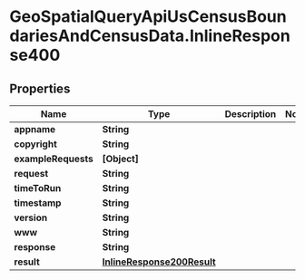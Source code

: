 # GeoSpatialQueryApiUsCensusBoundariesAndCensusData.InlineResponse400

## Properties

Name | Type | Description | Notes
------------ | ------------- | ------------- | -------------
**appname** | **String** |  | 
**copyright** | **String** |  | 
**exampleRequests** | **[Object]** |  | 
**request** | **String** |  | 
**timeToRun** | **String** |  | 
**timestamp** | **String** |  | 
**version** | **String** |  | 
**www** | **String** |  | 
**response** | **String** |  | 
**result** | [**InlineResponse200Result**](InlineResponse200Result.md) |  | 


